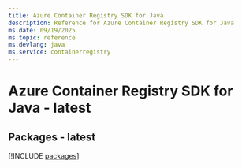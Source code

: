 ```yaml
---
title: Azure Container Registry SDK for Java
description: Reference for Azure Container Registry SDK for Java
ms.date: 09/19/2025
ms.topic: reference
ms.devlang: java
ms.service: containerregistry
---
```

# Azure Container Registry SDK for Java - latest
## Packages - latest
[!INCLUDE [packages](container-registry-index.md)]